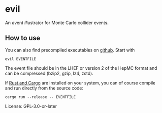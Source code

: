 # evil

An *ev*ent *il*lustrator for Monte Carlo collider events.

## How to use

You can also find precompiled executables on
[github](https://github.com/a-maier/evil/releases). Start with

    evil EVENTFILE

The event file should be in the LHEF or version 2 of the HepMC
format and can be compressed (bzip2, gzip, lz4, zstd).

If [Rust and Cargo](https://www.rust-lang.org/) are installed on
your system, you can of course compile and run directly from the
source code:

    cargo run --release -- EVENTFILE


License: GPL-3.0-or-later
